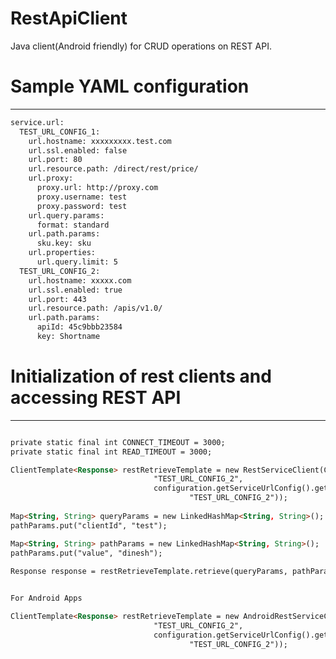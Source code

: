 # RestApiClient
Java client(Android friendly) for CRUD operations on REST API.

# Sample YAML configuration
***********************************
```html
service.url:
  TEST_URL_CONFIG_1:
    url.hostname: xxxxxxxxx.test.com
    url.ssl.enabled: false
    url.port: 80
    url.resource.path: /direct/rest/price/
    url.proxy:
      proxy.url: http://proxy.com
      proxy.username: test
      proxy.password: test
    url.query.params:
      format: standard
    url.path.params:
      sku.key: sku
    url.properties:
      url.query.limit: 5
  TEST_URL_CONFIG_2:
    url.hostname: xxxxx.com
    url.ssl.enabled: true
    url.port: 443
    url.resource.path: /apis/v1.0/
    url.path.params:
      apiId: 45c9bbb23584
      key: Shortname 
```

# Initialization of rest clients and accessing REST API
*********************************************************************
```html

private static final int CONNECT_TIMEOUT = 3000;
private static final int READ_TIMEOUT = 3000;

ClientTemplate<Response> restRetrieveTemplate = new RestServiceClient(CONNECT_TIMEOUT,READ_TIMEOUT).createClientTemplate(
								"TEST_URL_CONFIG_2",
								configuration.getServiceUrlConfig().get(
										"TEST_URL_CONFIG_2"));
										
Map<String, String> queryParams = new LinkedHashMap<String, String>();
pathParams.put("clientId", "test");

Map<String, String> pathParams = new LinkedHashMap<String, String>();
pathParams.put("value", "dinesh");										
										
Response response = restRetrieveTemplate.retrieve(queryParams, pathParams);	


For Android Apps

ClientTemplate<Response> restRetrieveTemplate = new AndroidRestServiceClient(CONNECT_TIMEOUT,READ_TIMEOUT).createClientTemplate(
								"TEST_URL_CONFIG_2",
								configuration.getServiceUrlConfig().get(
										"TEST_URL_CONFIG_2"));									
```